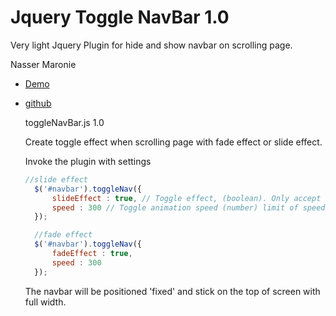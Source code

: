 # Jquery Toggle NavBar 1.0
Very light Jquery Plugin for hide and show navbar on scrolling page.

Nasser Maronie
* [Demo](http://codepen.io/nassermaronie/pen/ORmyNw)
* [github](https://github.com/firstpersoncode/jQuery-hide-show-navbar)


  toggleNavBar.js 1.0

  Create toggle effect when scrolling page with fade effect or slide effect.
  
  Invoke the plugin with settings
   ```javascript
   //slide effect
     $('#navbar').toggleNav({
   	     slideEffect : true, // Toggle effect, (boolean). Only accept true or false.
         speed : 300 // Toggle animation speed (number) limit of speed is 5000.
     });

     //fade effect
     $('#navbar').toggleNav({
   	     fadeEffect : true,
         speed : 300
     });
  ```

  The navbar will be positioned 'fixed' and stick on the top of screen with full width.

